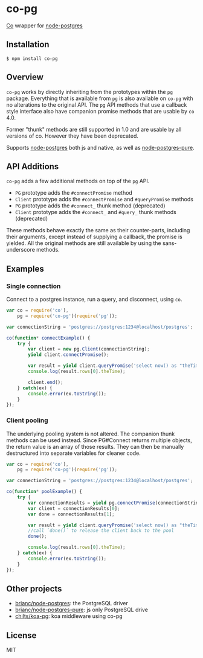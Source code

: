 # co-pg

[Co](https://github.com/visionmedia/co) wrapper for [node-postgres](https://github.com/brianc/node-postgres)

## Installation

```
$ npm install co-pg
```

## Overview

`co-pg` works by directly inheriting from the prototypes within the `pg` package. Everything that is available
from `pg` is also available on `co-pg` with no alterations to the original API. The `pg` API methods that use a
callback style interface also have companion promise methods that are usable by `co` 4.0.

Former "thunk" methods are still supported in 1.0 and are usable by all versions of co. However they have been
deprecated.

Supports [node-postgres](https://github.com/brianc/node-postgres) both js and native,
as well as [node-postgres-pure](https://github.com/brianc/node-postgres-pure).

## API Additions

`co-pg` adds a few additional methods on top of the `pg` API.

 - `PG` prototype adds the `#connectPromise` method
 - `Client` prototype adds the `#connectPromise` and `#queryPromise` methods
 - `PG` prototype adds the `#connect_` thunk method (deprecated)
 - `Client` prototype adds the `#connect_` and `#query_` thunk methods (deprecated)

These methods behave exactly the same as their counter-parts, including their arguments, except instead of
supplying a callback, the promise is yielded. All the original methods are still available by using the
sans-underscore methods.

## Examples

### Single connection

Connect to a postgres instance, run a query, and disconnect, using `co`.

```js
var co = require('co'),
    pg = require('co-pg')(require('pg'));

var connectionString = 'postgres://postgres:1234@localhost/postgres';

co(function* connectExample() {
	try {
		var client = new pg.Client(connectionString);
		yield client.connectPromise();

		var result = yield client.queryPromise('select now() as "theTime"');
		console.log(result.rows[0].theTime);

		client.end();
	} catch(ex) {
		console.error(ex.toString());
	}
});
```

### Client pooling

The underlying pooling system is not altered. The companion thunk methods can be used instead. Since PG#Connect
returns multiple objects, the return value is an array of those results. They can then be manually destructured
into separate variables for cleaner code.

```js
var co = require('co'),
    pg = require('co-pg')(require('pg'));

var connectionString = 'postgres://postgres:1234@localhost/postgres';

co(function* poolExample() {
	try {
		var connectionResults = yield pg.connectPromise(connectionString);
		var client = connectionResults[0];
		var done = connectionResults[1];

		var result = yield client.queryPromise('select now() as "theTime"');
		//call `done()` to release the client back to the pool
		done();

		console.log(result.rows[0].theTime);
	} catch(ex) {
		console.error(ex.toString());
	}
});
```

## Other projects

- [brianc/node-postgres](https://github.com/brianc/node-postgres): the PostgreSQL driver
- [brianc/node-postgres-pure](https://github.com/brianc/node-postgres-pure): js only PostgreSQL drive
- [chilts/koa-pg](https://github.com/chilts/koa-pg): koa middleware using co-pg

## License
MIT
